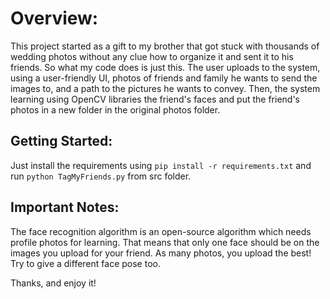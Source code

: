 # Overview:
This project started as a gift to my brother that got stuck with thousands of wedding photos without any clue how to organize it and sent it to his friends.
So what my code does is just this. 
The user uploads to the system, using a user-friendly UI, photos of friends and family he wants to send the images to, and a path to the pictures he wants to convey.
Then, the system learning using OpenCV libraries the friend's faces and put the friend's photos in a new folder in the original photos folder.

## Getting Started:
Just install the requirements using `pip install -r requirements.txt` and run `python TagMyFriends.py` from src folder.

## Important Notes:
The face recognition algorithm is an open-source algorithm which needs profile photos for learning.
That means that only one face should be on the images you upload for your friend. As many photos, you upload the best!  
Try to give a different face pose too.

Thanks, and enjoy it! 
